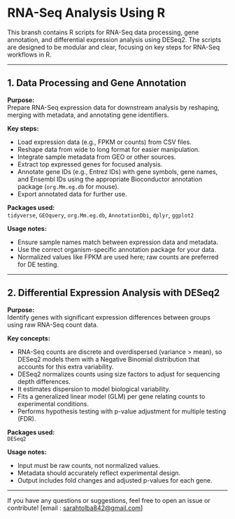 # RNA-Seq Analysis Using R

This bransh contains R scripts for RNA-Seq data processing, gene annotation, and differential expression analysis using DESeq2. The scripts are designed to be modular and clear, focusing on key steps for RNA-Seq workflows in R.

---

## 1. Data Processing and Gene Annotation

**Purpose:**  
Prepare RNA-Seq expression data for downstream analysis by reshaping, merging with metadata, and annotating gene identifiers.

**Key steps:**

- Load expression data (e.g., FPKM or counts) from CSV files.  
- Reshape data from wide to long format for easier manipulation.  
- Integrate sample metadata from GEO or other sources.  
- Extract top expressed genes for focused analysis.  
- Annotate gene IDs (e.g., Entrez IDs) with gene symbols, gene names, and Ensembl IDs using the appropriate Bioconductor annotation package (`org.Mm.eg.db` for mouse).  
- Export annotated data for further use.

**Packages used:**  
`tidyverse`, `GEOquery`, `org.Mm.eg.db`, `AnnotationDbi`, `dplyr`, `ggplot2`

**Usage notes:**  
- Ensure sample names match between expression data and metadata.  
- Use the correct organism-specific annotation package for your data.  
- Normalized values like FPKM are used here; raw counts are preferred for DE testing.

---

## 2. Differential Expression Analysis with DESeq2

**Purpose:**  
Identify genes with significant expression differences between groups using raw RNA-Seq count data.

**Key concepts:**  
- RNA-Seq counts are discrete and overdispersed (variance > mean), so DESeq2 models them with a Negative Binomial distribution that accounts for this extra variability.  
- DESeq2 normalizes counts using size factors to adjust for sequencing depth differences.  
- It estimates dispersion to model biological variability.  
- Fits a generalized linear model (GLM) per gene relating counts to experimental conditions.  
- Performs hypothesis testing with p-value adjustment for multiple testing (FDR).

**Packages used:**  
`DESeq2`

**Usage notes:**  
- Input must be raw counts, not normalized values.  
- Metadata should accurately reflect experimental design.  
- Output includes fold changes and adjusted p-values for each gene.

---

If you have any questions or suggestions, feel free to open an issue or contribute! [email : sarahtolba842@gmail.com]







